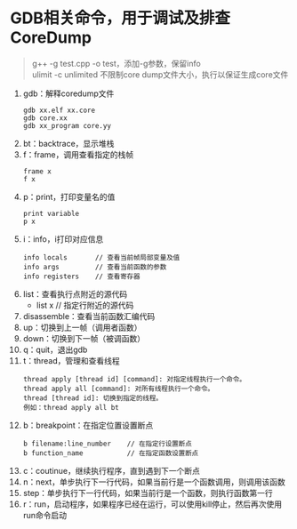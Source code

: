 # GDB相关命令，用于调试及排查CoreDump
    
> g++ -g test.cpp -o test，添加-g参数，保留info   
> ulimit -c unlimited 不限制core dump文件大小，执行以保证生成core文件  
       
1. gdb：解释coredump文件
    ```
    gdb xx.elf xx.core
    gdb core.xx
    gdb xx_program core.yy
    ```
2. bt：backtrace，显示堆栈
3. f：frame，调用查看指定的栈帧
    ```
    frame x
    f x
    ```
4. p：print，打印变量名的值
    ```
    print variable
    p x
    ```
5. i：info，i打印对应信息
    ```
    info locals       // 查看当前帧局部变量及值
    info args         // 查看当前函数的参数
    info registers    // 查看寄存器
    ```
6. list：查看执行点附近的源代码
    - list x     // 指定行附近的源代码
7. disassemble：查看当前函数汇编代码
8. up：切换到上一帧（调用者函数）
9. down：切换到下一帧（被调函数）
10. q：quit，退出gdb
11. t：thread，管理和查看线程
    ```
    thread apply [thread id] [command]: 对指定线程执行一个命令。
    thread apply all [command]: 对所有线程执行一个命令。
    thread [thread id]: 切换到指定的线程。
    例如：thread apply all bt
    ```
12. b：breakpoint：在指定位置设置断点
    ```
    b filename:line_number    // 在指定行设置断点
    b function_name           // 在指定函数设置断点
    ```
13. c：coutinue，继续执行程序，直到遇到下一个断点
14. n：next，单步执行下一行代码，如果当前行是一个函数调用，则调用该函数
15. step：单步执行下一行代码，如果当前行是一个函数，则执行函数第一行
16. r：run，启动程序，如果程序已经在运行，可以使用kill停止，然后再次使用run命令启动